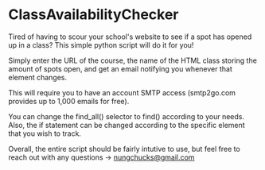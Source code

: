 # ClassAvailabilityChecker
Tired of having to scour your school's website to see if a spot has opened up in a class? This simple python script will do it for you! 

Simply enter the URL of the course, the name of the HTML class  storing the amount of spots open, and get an email notifying you whenever that element changes. 

This will require you to have an account SMTP access (smtp2go.com provides up to 1,000 emails for free). 

You can change the find_all() selector to find() according to your needs. Also, the if statement can be changed according to the specific element that you wish to track.  

Overall, the entire script should be fairly intutive to use, but feel free to reach out with any questions -> nungchucks@gmail.com
